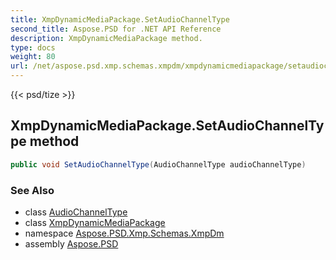 ```yaml
---
title: XmpDynamicMediaPackage.SetAudioChannelType
second_title: Aspose.PSD for .NET API Reference
description: XmpDynamicMediaPackage method. 
type: docs
weight: 80
url: /net/aspose.psd.xmp.schemas.xmpdm/xmpdynamicmediapackage/setaudiochanneltype/
---
```

{{< psd/tize >}}
## XmpDynamicMediaPackage.SetAudioChannelType method

```csharp
public void SetAudioChannelType(AudioChannelType audioChannelType)
```

### See Also

* class [AudioChannelType](../../audiochanneltype/)
* class [XmpDynamicMediaPackage](../)
* namespace [Aspose.PSD.Xmp.Schemas.XmpDm](../../xmpdynamicmediapackage/)
* assembly [Aspose.PSD](../../../)


